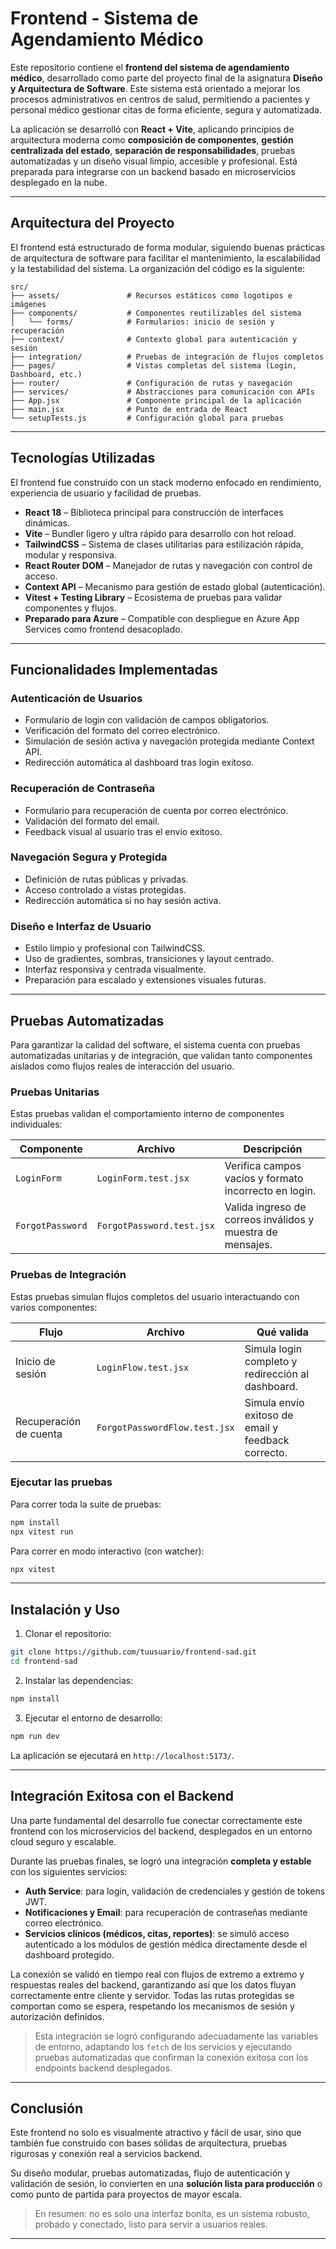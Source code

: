 # Frontend - Sistema de Agendamiento Médico

Este repositorio contiene el **frontend del sistema de agendamiento médico**, desarrollado como parte del proyecto final de la asignatura **Diseño y Arquitectura de Software**. Este sistema está orientado a mejorar los procesos administrativos en centros de salud, permitiendo a pacientes y personal médico gestionar citas de forma eficiente, segura y automatizada.

La aplicación se desarrolló con **React + Vite**, aplicando principios de arquitectura moderna como **composición de componentes**, **gestión centralizada del estado**, **separación de responsabilidades**, pruebas automatizadas y un diseño visual limpio, accesible y profesional. Está preparada para integrarse con un backend basado en microservicios desplegado en la nube.

---

## Arquitectura del Proyecto

El frontend está estructurado de forma modular, siguiendo buenas prácticas de arquitectura de software para facilitar el mantenimiento, la escalabilidad y la testabilidad del sistema. La organización del código es la siguiente:

```
src/
├── assets/               # Recursos estáticos como logotipos e imágenes
├── components/           # Componentes reutilizables del sistema
│   └── forms/            # Formularios: inicio de sesión y recuperación
├── context/              # Contexto global para autenticación y sesión
├── integration/          # Pruebas de integración de flujos completos
├── pages/                # Vistas completas del sistema (Login, Dashboard, etc.)
├── router/               # Configuración de rutas y navegación
├── services/             # Abstracciones para comunicación con APIs
├── App.jsx               # Componente principal de la aplicación
├── main.jsx              # Punto de entrada de React
└── setupTests.js         # Configuración global para pruebas
```

---

## Tecnologías Utilizadas

El frontend fue construido con un stack moderno enfocado en rendimiento, experiencia de usuario y facilidad de pruebas.

- **React 18** – Biblioteca principal para construcción de interfaces dinámicas.
- **Vite** – Bundler ligero y ultra rápido para desarrollo con hot reload.
- **TailwindCSS** – Sistema de clases utilitarias para estilización rápida, modular y responsiva.
- **React Router DOM** – Manejador de rutas y navegación con control de acceso.
- **Context API** – Mecanismo para gestión de estado global (autenticación).
- **Vitest + Testing Library** – Ecosistema de pruebas para validar componentes y flujos.
- **Preparado para Azure** – Compatible con despliegue en Azure App Services como frontend desacoplado.

---

## Funcionalidades Implementadas

### Autenticación de Usuarios

- Formulario de login con validación de campos obligatorios.
- Verificación del formato del correo electrónico.
- Simulación de sesión activa y navegación protegida mediante Context API.
- Redirección automática al dashboard tras login exitoso.

### Recuperación de Contraseña

- Formulario para recuperación de cuenta por correo electrónico.
- Validación del formato del email.
- Feedback visual al usuario tras el envío exitoso.

### Navegación Segura y Protegida

- Definición de rutas públicas y privadas.
- Acceso controlado a vistas protegidas.
- Redirección automática si no hay sesión activa.

### Diseño e Interfaz de Usuario

- Estilo limpio y profesional con TailwindCSS.
- Uso de gradientes, sombras, transiciones y layout centrado.
- Interfaz responsiva y centrada visualmente.
- Preparación para escalado y extensiones visuales futuras.

---

## Pruebas Automatizadas

Para garantizar la calidad del software, el sistema cuenta con pruebas automatizadas unitarias y de integración, que validan tanto componentes aislados como flujos reales de interacción del usuario.

### Pruebas Unitarias

Estas pruebas validan el comportamiento interno de componentes individuales:

| Componente        | Archivo                  | Descripción |
|------------------|--------------------------|-------------|
| `LoginForm`      | `LoginForm.test.jsx`     | Verifica campos vacíos y formato incorrecto en login. |
| `ForgotPassword` | `ForgotPassword.test.jsx`| Valida ingreso de correos inválidos y muestra de mensajes. |

### Pruebas de Integración

Estas pruebas simulan flujos completos del usuario interactuando con varios componentes:

| Flujo                     | Archivo                      | Qué valida |
|--------------------------|------------------------------|------------|
| Inicio de sesión         | `LoginFlow.test.jsx`         | Simula login completo y redirección al dashboard. |
| Recuperación de cuenta   | `ForgotPasswordFlow.test.jsx`| Simula envío exitoso de email y feedback correcto. |

### Ejecutar las pruebas

Para correr toda la suite de pruebas:

```bash
npm install
npx vitest run
```

Para correr en modo interactivo (con watcher):

```bash
npx vitest
```

---

## Instalación y Uso

1. Clonar el repositorio:

```bash
git clone https://github.com/tuusuario/frontend-sad.git
cd frontend-sad
```

2. Instalar las dependencias:

```bash
npm install
```

3. Ejecutar el entorno de desarrollo:

```bash
npm run dev
```

La aplicación se ejecutará en `http://localhost:5173/`.

---

## Integración Exitosa con el Backend

Una parte fundamental del desarrollo fue conectar correctamente este frontend con los microservicios del backend, desplegados en un entorno cloud seguro y escalable.

Durante las pruebas finales, se logró una integración **completa y estable** con los siguientes servicios:

- **Auth Service**: para login, validación de credenciales y gestión de tokens JWT.
- **Notificaciones y Email**: para recuperación de contraseñas mediante correo electrónico.
- **Servicios clínicos (médicos, citas, reportes)**: se simuló acceso autenticado a los módulos de gestión médica directamente desde el dashboard protegido.

La conexión se validó en tiempo real con flujos de extremo a extremo y respuestas reales del backend, garantizando así que los datos fluyan correctamente entre cliente y servidor. Todas las rutas protegidas se comportan como se espera, respetando los mecanismos de sesión y autorización definidos.

> Esta integración se logró configurando adecuadamente las variables de entorno, adaptando los `fetch` de los servicios y ejecutando pruebas automatizadas que confirman la conexión exitosa con los endpoints backend desplegados.

---

## Conclusión

Este frontend no solo es visualmente atractivo y fácil de usar, sino que también fue construido con bases sólidas de arquitectura, pruebas rigurosas y conexión real a servicios backend.

Su diseño modular, pruebas automatizadas, flujo de autenticación y validación de sesión, lo convierten en una **solución lista para producción** o como punto de partida para proyectos de mayor escala.

> En resumen: no es solo una interfaz bonita, es un sistema robusto, probado y conectado, listo para servir a usuarios reales.

---
